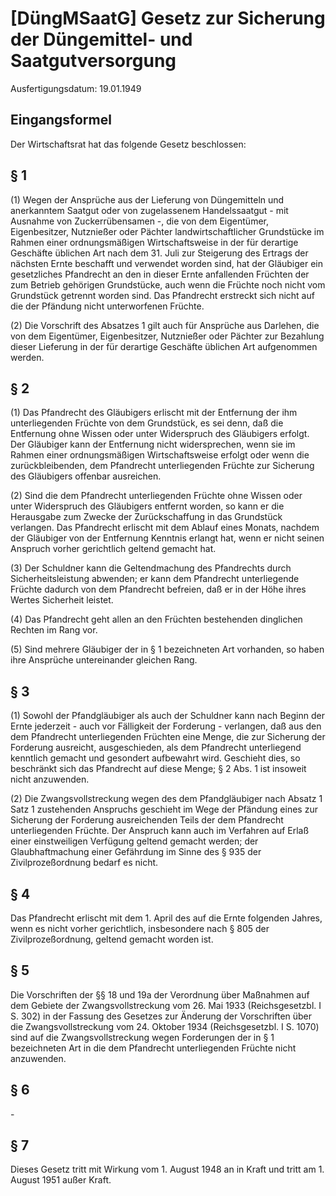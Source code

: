 # [DüngMSaatG] Gesetz zur Sicherung der Düngemittel- und Saatgutversorgung

Ausfertigungsdatum: 19.01.1949

 

## Eingangsformel

Der Wirtschaftsrat hat das folgende Gesetz beschlossen:


## § 1

(1) Wegen der Ansprüche aus der Lieferung von Düngemitteln und anerkanntem Saatgut oder von zugelassenem Handelssaatgut - mit Ausnahme von Zuckerrübensamen -, die von dem Eigentümer, Eigenbesitzer, Nutznießer oder Pächter landwirtschaftlicher Grundstücke im Rahmen einer ordnungsmäßigen Wirtschaftsweise in der für derartige Geschäfte üblichen Art nach dem 31. Juli zur Steigerung des Ertrags der nächsten Ernte beschafft und verwendet worden sind, hat der Gläubiger ein gesetzliches Pfandrecht an den in dieser Ernte anfallenden Früchten der zum Betrieb gehörigen Grundstücke, auch wenn die Früchte noch nicht vom Grundstück getrennt worden sind. Das Pfandrecht erstreckt sich nicht auf die der Pfändung nicht unterworfenen Früchte.

(2) Die Vorschrift des Absatzes 1 gilt auch für Ansprüche aus Darlehen, die von dem Eigentümer, Eigenbesitzer, Nutznießer oder Pächter zur Bezahlung dieser Lieferung in der für derartige Geschäfte üblichen Art aufgenommen werden.


## § 2

(1) Das Pfandrecht des Gläubigers erlischt mit der Entfernung der ihm unterliegenden Früchte von dem Grundstück, es sei denn, daß die Entfernung ohne Wissen oder unter Widerspruch des Gläubigers erfolgt. Der Gläubiger kann der Entfernung nicht widersprechen, wenn sie im Rahmen einer ordnungsmäßigen Wirtschaftsweise erfolgt oder wenn die zurückbleibenden, dem Pfandrecht unterliegenden Früchte zur Sicherung des Gläubigers offenbar ausreichen.

(2) Sind die dem Pfandrecht unterliegenden Früchte ohne Wissen oder unter Widerspruch des Gläubigers entfernt worden, so kann er die Herausgabe zum Zwecke der Zurückschaffung in das Grundstück verlangen. Das Pfandrecht erlischt mit dem Ablauf eines Monats, nachdem der Gläubiger von der Entfernung Kenntnis erlangt hat, wenn er nicht seinen Anspruch vorher gerichtlich geltend gemacht hat.

(3) Der Schuldner kann die Geltendmachung des Pfandrechts durch Sicherheitsleistung abwenden; er kann dem Pfandrecht unterliegende Früchte dadurch von dem Pfandrecht befreien, daß er in der Höhe ihres Wertes Sicherheit leistet.

(4) Das Pfandrecht geht allen an den Früchten bestehenden dinglichen Rechten im Rang vor.

(5) Sind mehrere Gläubiger der in § 1 bezeichneten Art vorhanden, so haben ihre Ansprüche untereinander gleichen Rang.


## § 3

(1) Sowohl der Pfandgläubiger als auch der Schuldner kann nach Beginn der Ernte jederzeit - auch vor Fälligkeit der Forderung - verlangen, daß aus den dem Pfandrecht unterliegenden Früchten eine Menge, die zur Sicherung der Forderung ausreicht, ausgeschieden, als dem Pfandrecht unterliegend kenntlich gemacht und gesondert aufbewahrt wird. Geschieht dies, so beschränkt sich das Pfandrecht auf diese Menge; § 2 Abs. 1 ist insoweit nicht anzuwenden.

(2) Die Zwangsvollstreckung wegen des dem Pfandgläubiger nach Absatz 1 Satz 1 zustehenden Anspruchs geschieht im Wege der Pfändung eines zur Sicherung der Forderung ausreichenden Teils der dem Pfandrecht unterliegenden Früchte. Der Anspruch kann auch im Verfahren auf Erlaß einer einstweiligen Verfügung geltend gemacht werden; der Glaubhaftmachung einer Gefährdung im Sinne des § 935 der Zivilprozeßordnung bedarf es nicht.


## § 4

Das Pfandrecht erlischt mit dem 1. April des auf die Ernte folgenden Jahres, wenn es nicht vorher gerichtlich, insbesondere nach § 805 der Zivilprozeßordnung, geltend gemacht worden ist.


## § 5

Die Vorschriften der §§ 18 und 19a der Verordnung über Maßnahmen auf dem Gebiete der Zwangsvollstreckung vom 26. Mai 1933 (Reichsgesetzbl. I S. 302) in der Fassung des Gesetzes zur Änderung der Vorschriften über die Zwangsvollstreckung vom 24. Oktober 1934 (Reichsgesetzbl. I S. 1070) sind auf die Zwangsvollstreckung wegen Forderungen der in § 1 bezeichneten Art in die dem Pfandrecht unterliegenden Früchte nicht anzuwenden.


## § 6

\-


## § 7

Dieses Gesetz tritt mit Wirkung vom 1. August 1948 an in Kraft und tritt am 1. August 1951 außer Kraft.
